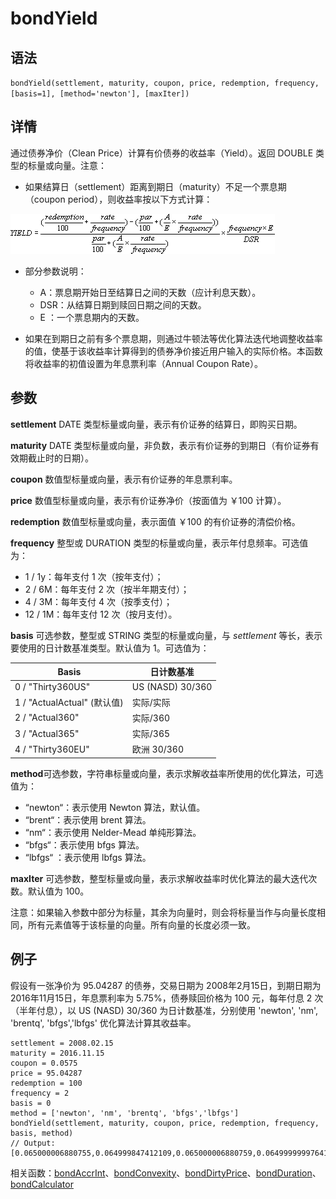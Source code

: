 # bondYield

## 语法

`bondYield(settlement, maturity, coupon, price, redemption, frequency,
[basis=1], [method='newton'], [maxIter])`

## 详情

通过债券净价（Clean Price）计算有价债券的收益率（Yield）。返回 DOUBLE 类型的标量或向量。注意：

* 如果结算日（settlement）距离到期日（maturity）不足一个票息期（coupon period），则收益率按以下方式计算：

![](../../tutorials/images/yield.png)

* 部分参数说明：
  + A：票息期开始日至结算日之间的天数（应计利息天数）。
  + DSR：从结算日期到赎回日期之间的天数。
  + E ：一个票息期内的天数。

* 如果在到期日之前有多个票息期，则通过牛顿法等优化算法迭代地调整收益率的值，使基于该收益率计算得到的债券净价接近用户输入的实际价格。本函数将收益率的初值设置为年息票利率（Annual
  Coupon Rate）。

## 参数

**settlement** DATE 类型标量或向量，表示有价证券的结算日，即购买日期。

**maturity** DATE 类型标量或向量，非负数，表示有价证券的到期日（有价证券有效期截止时的日期）。

**coupon** 数值型标量或向量，表示有价证券的年息票利率。

**price** 数值型标量或向量，表示有价证券净价（按面值为 ￥100 计算）。

**redemption** 数值型标量或向量，表示面值 ￥100 的有价证券的清偿价格。

**frequency** 整型或 DURATION 类型的标量或向量，表示年付息频率。可选值为：

* 1 / 1y：每年支付 1 次（按年支付）；
* 2 / 6M：每年支付 2 次（按半年期支付）；
* 4 / 3M：每年支付 4 次（按季支付）；
* 12 / 1M：每年支付 12 次（按月支付）。

**basis** 可选参数，整型或 STRING 类型的标量或向量，与 *settlement* 等长，表示要使用的日计数基准类型。默认值为 1。可选值为：

| Basis | 日计数基准 |
| --- | --- |
| 0 / "Thirty360US" | US (NASD) 30/360 |
| 1 / "ActualActual" (默认值) | 实际/实际 |
| 2 / "Actual360" | 实际/360 |
| 3 / "Actual365" | 实际/365 |
| 4 / "Thirty360EU" | 欧洲 30/360 |

**method**可选参数，字符串标量或向量，表示求解收益率所使用的优化算法，可选值为：

* “newton“：表示使用 Newton 算法，默认值。
* “brent“：表示使用 brent 算法。
* “nm“：表示使用 Nelder-Mead 单纯形算法。
* “bfgs“：表示使用 bfgs 算法。
* “lbfgs“ ：表示使用 lbfgs 算法。

**maxIter** 可选参数，整型标量或向量，表示求解收益率时优化算法的最大迭代次数。默认值为 100。

注意：如果输入参数中部分为标量，其余为向量时，则会将标量当作与向量长度相同，所有元素值等于该标量的向量。所有向量的长度必须一致。

## 例子

假设有一张净价为 95.04287 的债券，交易日期为 2008年2月15日，到期日期为 2016年11月15日，年息票利率为 5.75%，债券赎回价格为 100
元，每年付息 2 次（半年付息），以 US (NASD) 30/360 为日计数基准，分别使用 'newton', 'nm', 'brentq',
'bfgs','lbfgs'
优化算法计算其收益率。

```
settlement = 2008.02.15
maturity = 2016.11.15
coupon = 0.0575
price = 95.04287
redemption = 100
frequency = 2
basis = 0
method = ['newton', 'nm', 'brentq', 'bfgs','lbfgs']
bondYield(settlement, maturity, coupon, price, redemption, frequency, basis, method)
// Output:[0.065000006880755,0.064999847412109,0.065000006880759,0.064999999976412,0.065000004967984]
```

相关函数：[bondAccrInt](bondaccrint.md)、[bondConvexity](bondconvexity.md)、[bondDirtyPrice](bondDirtyPrice.md)、[bondDuration](bondDuration.md)、[bondCalculator](bondCalculator.md)

